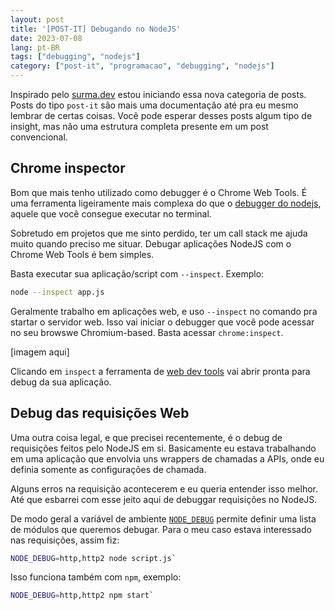 ```yaml
---
layout: post
title: '[POST-IT] Debugando no NodeJS'
date: 2023-07-08
lang: pt-BR
tags: ["debugging", "nodejs"]
category: ["post-it", "programacao", "debugging", "nodejs"]
---
```


Inspirado pelo [surma.dev](https://surma.dev/postits/arm64/) estou iniciando essa nova categoria de posts. Posts do tipo
`post-it` são mais uma documentação até pra eu mesmo lembrar de certas coisas. Você pode esperar desses posts algum tipo
de insight, mas não uma estrutura completa presente em um post convencional.

## Chrome inspector

Bom que mais tenho utilizado como debugger é o Chrome Web Tools. É uma ferramenta ligeiramente mais complexa do que
o [debugger do nodejs](https://nodejs.org/api/debugger.html), aquele que você consegue executar no terminal.

Sobretudo em projetos que me sinto perdido, ter um call stack me ajuda muito quando preciso me situar. Debugar
aplicações NodeJS com o Chrome Web Tools é bem simples.

Basta executar sua aplicação/script com `--inspect`. Exemplo:

```bash
node --inspect app.js
```

Geralmente trabalho em aplicações web, e uso `--inspect` no comando pra startar o servidor web. Isso vai iniciar o debugger
que você pode acessar no seu browswe Chromium-based. Basta acessar `chrome:inspect`.

[imagem aqui]

Clicando em `inspect` a ferramenta de [web dev tools](https://developer.chrome.com/docs/devtools) vai abrir pronta
para debug da sua aplicação.

## Debug das requisições Web

Uma outra coisa legal, e que precisei recentemente, é o debug de requisições feitos pelo NodeJS em si. Basicamente eu
estava trabalhando em uma aplicação que envolvia uns wrappers de chamadas a APIs, onde eu definia somente as
configurações de chamada.

Alguns erros na requisição acontecerem e eu queria entender isso melhor. Até que esbarrei com esse jeito aqui de
debuggar requisições no NodeJS.

De modo geral a variável de ambiente [`NODE_DEBUG`](https://nodejs.org/docs/v20.12.1/api/cli.html#node_debugmodule) permite definir uma lista de módulos que queremos debugar. Para o meu
caso estava interessado nas requisições, assim fiz: 

```bash
NODE_DEBUG=http,http2 node script.js`
```

Isso funciona também com `npm`, exemplo: 


```bash
NODE_DEBUG=http,http2 npm start`
```
